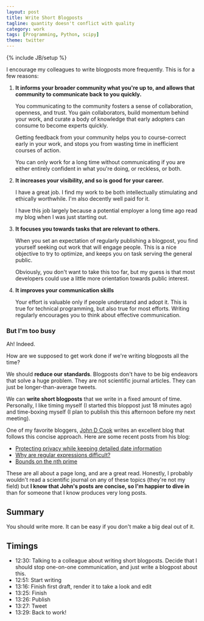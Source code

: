 ```yaml
---
layout: post
title: Write Short Blogposts
tagline: quantity doesn't conflict with quality
category: work
tags: [Programming, Python, scipy]
theme: twitter
---
```

{% include JB/setup %}

I encourage my colleagues to write blogposts more frequently.
This is for a few reasons:

1.  **It informs your broader community what you're up to, and allows that community to communicate back to you quickly.**

    You communicating to the community fosters a sense of collaboration,
    openness, and trust.  You gain collaborators, build momentum behind your
    work, and curate a body of knowledge that early adopters can consume to
    become experts quickly.

    Getting feedback from your community helps you to course-correct early
    in your work, and stops you from wasting time in inefficient courses of
    action.

    You can only work for a long time without communicating if you are either
    entirely confident in what you're doing, or reckless, or both.

2.  **It increases your visibility, and so is good for your career.**

    I have a great job.  I find my work to be both intellectually
    stimulating and ethically worthwhile.  I'm also decently well paid for it.

    I have this job largely because a potential employer a long time ago read
    my blog when I was just starting out.

3.  **It focuses you towards tasks that are relevant to others.**

    When you set an expectation of regularly publishing a blogpost, you find
    yourself seeking out work that will engage people.  This is a nice
    objective to try to optimize, and keeps you on task serving the general
    public.

    Obviously, you don't want to take this too far, but my guess is that most
    developers could use a little more orientation towards public interest.

4.  **It improves your communication skills**

    Your effort is valuable only if people understand and adopt it.
    This is true for technical programming, but also true for most efforts.
    Writing regularly encourages you to think about effective communication.


### But I'm too busy

Ah!  Indeed.

How are we supposed to get work done if we're writing blogposts all the time?

We should **reduce our standards**.
Blogposts don't have to be big endeavors that solve a huge problem.
They are not scientific journal articles.  They can just be longer-than-average
tweets.

We can **write short blogposts** that we write in a fixed amount of time.
Personally, I like timing myself (I started this bloppost just 18 minutes ago)
and time-boxing myself (I plan to publish this this afternoon before my next
meeting).

One of my favorite bloggers, [John D Cook](https://www.johndcook.com/blog/)
writes an excellent blog that follows this concise approach.  Here are some
recent posts from his blog:

-  [Protecting privacy while keeping detailed date information](https://www.johndcook.com/blog/2019/06/17/keeping-accurate-dates/)
-  [Why are regular expressions difficult?](https://www.johndcook.com/blog/2019/06/19/why-regex/)
-  [Bounds on the nth prime](https://www.johndcook.com/blog/2019/06/20/bounds-on-the-nth-prime/)

These are all about a page long, and are a great read.
Honestly, I probably wouldn't read a scientific journal on any of these topics
(they're not my field) but **I know that John's posts are concise, so I'm
happier to dive in** than for someone that I know produces very long posts.


Summary
-------

You should write more.  It can be easy if you don't make a big deal out of it.


Timings
-------

-  12:30: Talking to a colleague about writing short blogposts.  Decide that
   I should stop one-on-one communication, and just write a blogpost about
   this.
-  12:51: Start writing
-  13:16: Finish first draft, render it to take a look and edit
-  13:25: Finish
-  13:26: Publish
-  13:27: Tweet
-  13:29: Back to work!
